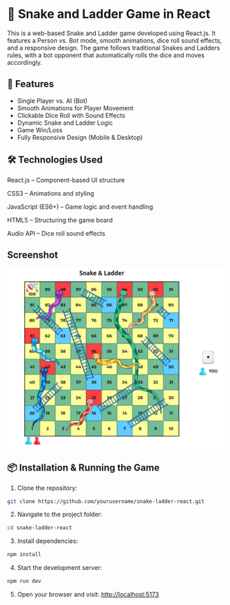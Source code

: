 # 🎲 Snake and Ladder Game in React

This is a web-based Snake and Ladder game developed using React.js. It features a Person vs. Bot mode, smooth animations, dice roll sound effects, and a responsive design. The game follows traditional Snakes and Ladders rules, with a bot opponent that automatically rolls the dice and moves accordingly.

## 🚀 Features

- Single Player vs. AI (Bot)
- Smooth Animations for Player Movement
- Clickable Dice Roll with Sound Effects
- Dynamic Snake and Ladder Logic
- Game Win/Loss
- Fully Responsive Design (Mobile & Desktop)

## 🛠️ Technologies Used

React.js – Component-based UI structure

CSS3 – Animations and styling

JavaScript (ES6+) – Game logic and event handling

HTML5 – Structuring the game board

Audio API – Dice roll sound effects

## Screenshot

![Game Board](public/game_image.png)

## 📦 Installation & Running the Game

1. Clone the repository:

```sh
git clone https://github.com/yourusername/snake-ladder-react.git
```

2. Navigate to the project folder:

```sh
cd snake-ladder-react
```

3. Install dependencies:

```sh
npm install
```

4. Start the development server:

```sh
npm run dev
```

5. Open your browser and visit:
   [http://localhost:5173](http://localhost:5173)
